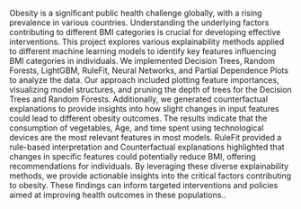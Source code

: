 Obesity is a significant public health challenge globally, with a
rising prevalence in various countries. Understanding the underlying
factors contributing to different BMI categories is crucial for
developing effective interventions. This project explores various explainability
methods applied to different machine learning models
to identify key features influencing BMI categories in individuals.
We implemented Decision Trees, Random Forests, LightGBM,
RuleFit, Neural Networks, and Partial Dependence Plots to analyze
the data. Our approach included plotting feature importances, visualizing
model structures, and pruning the depth of trees for the
Decision Trees and Random Forests. Additionally, we generated
counterfactual explanations to provide insights into how slight
changes in input features could lead to different obesity outcomes.
The results indicate that the consumption of vegetables, Age,
and time spent using technological devices are the most relevant
features in most models. RuleFit provided a rule-based interpretation
and Counterfactual explanations highlighted that changes in
specific features could potentially reduce BMI, offering recommendations
for individuals.
By leveraging these diverse explainability methods, we provide
actionable insights into the critical factors contributing to obesity.
These findings can inform targeted interventions and policies aimed
at improving health outcomes in these populations..
